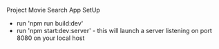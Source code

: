 Project Movie Search App SetUp
  * run 'npm run build:dev'
  * run 'npm start:dev:server' - this will launch a server listening on port 8080 on your local host
  